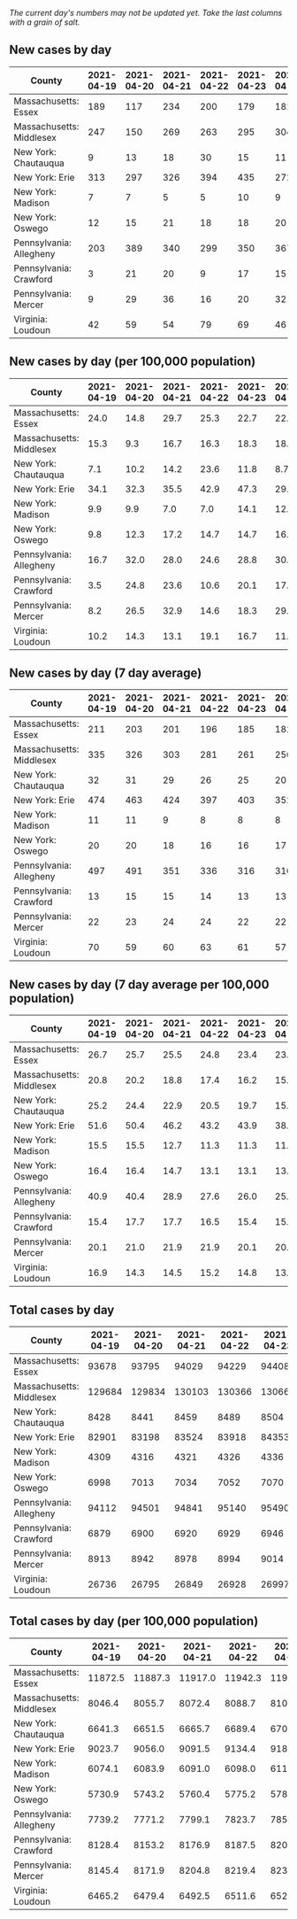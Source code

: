 _The current day's numbers may not be updated yet. Take the last columns with a grain of salt._
## New cases by day

| County | 2021-04-19 | 2021-04-20 | 2021-04-21 | 2021-04-22 | 2021-04-23 | 2021-04-24 | 2021-04-25 |
| --- | --- | --- | --- | --- | --- | --- | --- |
| Massachusetts: Essex | 189 | 117 | 234 | 200 | 179 | 181 | 135 |
| Massachusetts: Middlesex | 247 | 150 | 269 | 263 | 295 | 304 | 209 |
| New York: Chautauqua | 9 | 13 | 18 | 30 | 15 | 11 | 16 |
| New York: Erie | 313 | 297 | 326 | 394 | 435 | 272 | 241 |
| New York: Madison | 7 | 7 | 5 | 5 | 10 | 9 | 6 |
| New York: Oswego | 12 | 15 | 21 | 18 | 18 | 20 | 13 |
| Pennsylvania: Allegheny | 203 | 389 | 340 | 299 | 350 | 367 | 217 |
| Pennsylvania: Crawford | 3 | 21 | 20 | 9 | 17 | 15 | 11 |
| Pennsylvania: Mercer | 9 | 29 | 36 | 16 | 20 | 32 | 12 |
| Virginia: Loudoun | 42 | 59 | 54 | 79 | 69 | 46 | 34 |

## New cases by day (per 100,000 population)

| County | 2021-04-19 | 2021-04-20 | 2021-04-21 | 2021-04-22 | 2021-04-23 | 2021-04-24 | 2021-04-25 |
| --- | --- | --- | --- | --- | --- | --- | --- |
| Massachusetts: Essex | 24.0 | 14.8 | 29.7 | 25.3 | 22.7 | 22.9 | 17.1 |
| Massachusetts: Middlesex | 15.3 | 9.3 | 16.7 | 16.3 | 18.3 | 18.9 | 13.0 |
| New York: Chautauqua | 7.1 | 10.2 | 14.2 | 23.6 | 11.8 | 8.7 | 12.6 |
| New York: Erie | 34.1 | 32.3 | 35.5 | 42.9 | 47.3 | 29.6 | 26.2 |
| New York: Madison | 9.9 | 9.9 | 7.0 | 7.0 | 14.1 | 12.7 | 8.5 |
| New York: Oswego | 9.8 | 12.3 | 17.2 | 14.7 | 14.7 | 16.4 | 10.6 |
| Pennsylvania: Allegheny | 16.7 | 32.0 | 28.0 | 24.6 | 28.8 | 30.2 | 17.8 |
| Pennsylvania: Crawford | 3.5 | 24.8 | 23.6 | 10.6 | 20.1 | 17.7 | 13.0 |
| Pennsylvania: Mercer | 8.2 | 26.5 | 32.9 | 14.6 | 18.3 | 29.2 | 11.0 |
| Virginia: Loudoun | 10.2 | 14.3 | 13.1 | 19.1 | 16.7 | 11.1 | 8.2 |

## New cases by day (7 day average)

| County | 2021-04-19 | 2021-04-20 | 2021-04-21 | 2021-04-22 | 2021-04-23 | 2021-04-24 | 2021-04-25 |
| --- | --- | --- | --- | --- | --- | --- | --- |
| Massachusetts: Essex | 211 | 203 | 201 | 196 | 185 | 182 | 176 |
| Massachusetts: Middlesex | 335 | 326 | 303 | 281 | 261 | 256 | 248 |
| New York: Chautauqua | 32 | 31 | 29 | 26 | 25 | 20 | 16 |
| New York: Erie | 474 | 463 | 424 | 397 | 403 | 352 | 325 |
| New York: Madison | 11 | 11 | 9 | 8 | 8 | 8 | 7 |
| New York: Oswego | 20 | 20 | 18 | 16 | 16 | 17 | 17 |
| Pennsylvania: Allegheny | 497 | 491 | 351 | 336 | 316 | 310 | 309 |
| Pennsylvania: Crawford | 13 | 15 | 15 | 14 | 13 | 13 | 14 |
| Pennsylvania: Mercer | 22 | 23 | 24 | 24 | 22 | 22 | 22 |
| Virginia: Loudoun | 70 | 59 | 60 | 63 | 61 | 57 | 55 |

## New cases by day (7 day average per 100,000 population)

| County | 2021-04-19 | 2021-04-20 | 2021-04-21 | 2021-04-22 | 2021-04-23 | 2021-04-24 | 2021-04-25 |
| --- | --- | --- | --- | --- | --- | --- | --- |
| Massachusetts: Essex | 26.7 | 25.7 | 25.5 | 24.8 | 23.4 | 23.1 | 22.3 |
| Massachusetts: Middlesex | 20.8 | 20.2 | 18.8 | 17.4 | 16.2 | 15.9 | 15.4 |
| New York: Chautauqua | 25.2 | 24.4 | 22.9 | 20.5 | 19.7 | 15.8 | 12.6 |
| New York: Erie | 51.6 | 50.4 | 46.2 | 43.2 | 43.9 | 38.3 | 35.4 |
| New York: Madison | 15.5 | 15.5 | 12.7 | 11.3 | 11.3 | 11.3 | 9.9 |
| New York: Oswego | 16.4 | 16.4 | 14.7 | 13.1 | 13.1 | 13.9 | 13.9 |
| Pennsylvania: Allegheny | 40.9 | 40.4 | 28.9 | 27.6 | 26.0 | 25.5 | 25.4 |
| Pennsylvania: Crawford | 15.4 | 17.7 | 17.7 | 16.5 | 15.4 | 15.4 | 16.5 |
| Pennsylvania: Mercer | 20.1 | 21.0 | 21.9 | 21.9 | 20.1 | 20.1 | 20.1 |
| Virginia: Loudoun | 16.9 | 14.3 | 14.5 | 15.2 | 14.8 | 13.8 | 13.3 |

## Total cases by day

| County | 2021-04-19 | 2021-04-20 | 2021-04-21 | 2021-04-22 | 2021-04-23 | 2021-04-24 | 2021-04-25 |
| --- | --- | --- | --- | --- | --- | --- | --- |
| Massachusetts: Essex | 93678 | 93795 | 94029 | 94229 | 94408 | 94589 | 94724 |
| Massachusetts: Middlesex | 129684 | 129834 | 130103 | 130366 | 130661 | 130965 | 131174 |
| New York: Chautauqua | 8428 | 8441 | 8459 | 8489 | 8504 | 8515 | 8531 |
| New York: Erie | 82901 | 83198 | 83524 | 83918 | 84353 | 84625 | 84866 |
| New York: Madison | 4309 | 4316 | 4321 | 4326 | 4336 | 4345 | 4351 |
| New York: Oswego | 6998 | 7013 | 7034 | 7052 | 7070 | 7090 | 7103 |
| Pennsylvania: Allegheny | 94112 | 94501 | 94841 | 95140 | 95490 | 95857 | 96074 |
| Pennsylvania: Crawford | 6879 | 6900 | 6920 | 6929 | 6946 | 6961 | 6972 |
| Pennsylvania: Mercer | 8913 | 8942 | 8978 | 8994 | 9014 | 9046 | 9058 |
| Virginia: Loudoun | 26736 | 26795 | 26849 | 26928 | 26997 | 27043 | 27077 |

## Total cases by day (per 100,000 population)

| County | 2021-04-19 | 2021-04-20 | 2021-04-21 | 2021-04-22 | 2021-04-23 | 2021-04-24 | 2021-04-25 |
| --- | --- | --- | --- | --- | --- | --- | --- |
| Massachusetts: Essex | 11872.5 | 11887.3 | 11917.0 | 11942.3 | 11965.0 | 11987.9 | 12005.1 |
| Massachusetts: Middlesex | 8046.4 | 8055.7 | 8072.4 | 8088.7 | 8107.0 | 8125.9 | 8138.9 |
| New York: Chautauqua | 6641.3 | 6651.5 | 6665.7 | 6689.4 | 6701.2 | 6709.8 | 6722.5 |
| New York: Erie | 9023.7 | 9056.0 | 9091.5 | 9134.4 | 9181.8 | 9211.4 | 9237.6 |
| New York: Madison | 6074.1 | 6083.9 | 6091.0 | 6098.0 | 6112.1 | 6124.8 | 6133.3 |
| New York: Oswego | 5730.9 | 5743.2 | 5760.4 | 5775.2 | 5789.9 | 5806.3 | 5816.9 |
| Pennsylvania: Allegheny | 7739.2 | 7771.2 | 7799.1 | 7823.7 | 7852.5 | 7882.7 | 7900.5 |
| Pennsylvania: Crawford | 8128.4 | 8153.2 | 8176.9 | 8187.5 | 8207.6 | 8225.3 | 8238.3 |
| Pennsylvania: Mercer | 8145.4 | 8171.9 | 8204.8 | 8219.4 | 8237.7 | 8266.9 | 8277.9 |
| Virginia: Loudoun | 6465.2 | 6479.4 | 6492.5 | 6511.6 | 6528.3 | 6539.4 | 6547.6 |
